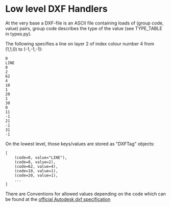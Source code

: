 Low level DXF Handlers
======================

At the very base a DXF-file is an ASCII file containing loads of (group code, value) pairs, group code describes the
type of the value (see TYPE_TABLE in types.py).

The following specifies a line on layer 2 of index colour number 4 from (1,1,0) to (-1,-1,-1):

```
0
LINE
8
2
62
4
10
1
20
1
30
0
11
-1
21
-1
31
-1
```

On the lowest level, those keys/values are stored as "DXFTag" objects:

```
[
    (code=0, value="LINE"),
    (code=8, value=2),
    (code=62, value=4),
    (code=10, value=1),
    (code=20, value=1),
    ...
]
```

There are Conventions for allowed values depending on the code which can be found at the
[official Autodesk dxf specification](http://www.autodesk.com/techpubs/autocad/acadr14/dxf/group_code_ranges_al_u05_c.htm)

